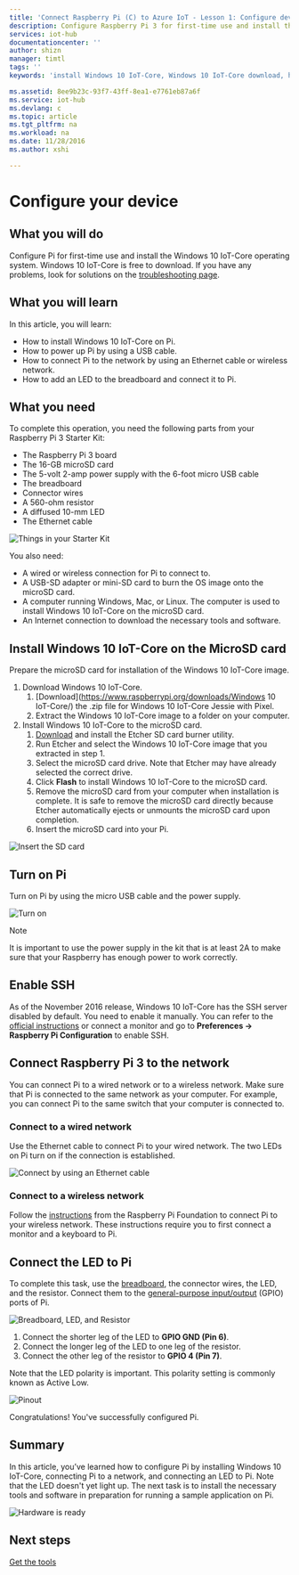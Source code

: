 ```yaml
---
title: 'Connect Raspberry Pi (C) to Azure IoT - Lesson 1: Configure device | Microsoft Docs'
description: Configure Raspberry Pi 3 for first-time use and install the Windows 10 IoT-Core OS, a free operating system that is optimized for the Raspberry Pi hardware.
services: iot-hub
documentationcenter: ''
author: shizn
manager: timtl
tags: ''
keywords: 'install Windows 10 IoT-Core, Windows 10 IoT-Core download, how to install Windows 10 IoT-Core, Windows 10 IoT-Core setup, raspberry pi install Windows 10 IoT-Core, raspberry pi install os, raspberry pi sd card install, raspberry pi connect, connect to raspberry pi, raspberry pi connectivity'

ms.assetid: 8ee9b23c-93f7-43ff-8ea1-e7761eb87a6f
ms.service: iot-hub
ms.devlang: c
ms.topic: article
ms.tgt_pltfrm: na
ms.workload: na
ms.date: 11/28/2016
ms.author: xshi

---
```

# Configure your device
## What you will do
Configure Pi for first-time use and install the Windows 10 IoT-Core operating system. Windows 10 IoT-Core is free to download. If you have any problems, look for solutions on the [troubleshooting page](iot-hub-raspberry-pi-kit-win-10-iot-core-cs-troubleshooting.md).
## What you will learn
In this article, you will learn:

* How to install Windows 10 IoT-Core on Pi.
* How to power up Pi by using a USB cable.
* How to connect Pi to the network by using an Ethernet cable or wireless network.
* How to add an LED to the breadboard and connect it to Pi.

## What you need
To complete this operation, you need the following parts from your Raspberry Pi 3 Starter Kit:

* The Raspberry Pi 3 board
* The 16-GB microSD card
* The 5-volt 2-amp power supply with the 6-foot micro USB cable
* The breadboard
* Connector wires
* A 560-ohm resistor
* A diffused 10-mm LED
* The Ethernet cable

![Things in your Starter Kit](media/iot-hub-raspberry-pi-lessons/lesson1/starter_kit.jpg)

You also need:

* A wired or wireless connection for Pi to connect to.
* A USB-SD adapter or mini-SD card to burn the OS image onto the microSD card.
* A computer running Windows, Mac, or Linux. The computer is used to install Windows 10 IoT-Core on the microSD card.
* An Internet connection to download the necessary tools and software.

## Install Windows 10 IoT-Core on the MicroSD card
Prepare the microSD card for installation of the Windows 10 IoT-Core image.

1. Download Windows 10 IoT-Core.
   1. [Download](https://www.raspberrypi.org/downloads/Windows 10 IoT-Core/) the .zip file for Windows 10 IoT-Core Jessie with Pixel.
   2. Extract the Windows 10 IoT-Core image to a folder on your computer.
2. Install Windows 10 IoT-Core to the microSD card.
   1. [Download](https://www.etcher.io) and install the Etcher SD card burner utility.
   2. Run Etcher and select the Windows 10 IoT-Core image that you extracted in step 1.
   3. Select the microSD card drive.
      Note that Etcher may have already selected the correct drive.
   4. Click **Flash** to install Windows 10 IoT-Core to the microSD card.
   5. Remove the microSD card from your computer when installation is complete.
      It is safe to remove the microSD card directly because Etcher automatically ejects or unmounts the microSD card upon completion.
   6. Insert the microSD card into your Pi.

![Insert the SD card](media/iot-hub-raspberry-pi-lessons/lesson1/insert_sdcard.jpg)

## Turn on Pi
Turn on Pi by using the micro USB cable and the power supply.

![Turn on](media/iot-hub-raspberry-pi-lessons/lesson1/micro_usb_power_on.jpg)

> [!NOTE]
> It is important to use the power supply in the kit that is at least 2A to make sure that your Raspberry has enough power to work correctly.

## Enable SSH
As of the November 2016 release, Windows 10 IoT-Core has the SSH server disabled by default. You need to enable it manually. You can refer to the [official instructions](https://www.raspberrypi.org/documentation/remote-access/ssh/) or connect a monitor and go to **Preferences -> Raspberry Pi Configuration** to enable SSH.

## Connect Raspberry Pi 3 to the network
You can connect Pi to a wired network or to a wireless network. Make sure that Pi is connected to the same network as your computer. For example, you can connect Pi to the same switch that your computer is connected to.

### Connect to a wired network
Use the Ethernet cable to connect Pi to your wired network. The two LEDs on Pi turn on if the connection is established.

![Connect by using an Ethernet cable](media/iot-hub-raspberry-pi-lessons/lesson1/connect_ethernet.jpg)

### Connect to a wireless network
Follow the [instructions](https://www.raspberrypi.org/learning/software-guide/wifi/) from the Raspberry Pi Foundation to connect Pi to your wireless network. These instructions require you to first connect a monitor and a keyboard to Pi.

## Connect the LED to Pi
To complete this task, use the [breadboard](https://learn.sparkfun.com/tutorials/how-to-use-a-breadboard), the connector wires, the LED, and the resistor. Connect them to the [general-purpose input/output](https://www.raspberrypi.org/documentation/usage/gpio/) (GPIO) ports of Pi.

![Breadboard, LED, and Resistor](media/iot-hub-raspberry-pi-lessons/lesson1/breadboard_led_resistor.jpg)

1. Connect the shorter leg of the LED to **GPIO GND (Pin 6)**.
2. Connect the longer leg of the LED to one leg of the resistor.
3. Connect the other leg of the resistor to **GPIO 4 (Pin 7)**.

Note that the LED polarity is important. This polarity setting is commonly known as Active Low.

![Pinout](media/iot-hub-raspberry-pi-lessons/lesson1/pinout_breadboard.png)

Congratulations! You've successfully configured Pi.

## Summary
In this article, you’ve learned how to configure Pi by installing Windows 10 IoT-Core, connecting Pi to a network, and connecting an LED to Pi. Note that the LED doesn't yet light up. The next task is to install the necessary tools and software in preparation for running a sample application on Pi.

![Hardware is ready](media/iot-hub-raspberry-pi-lessons/lesson1/hardware_ready.jpg)

## Next steps
[Get the tools](iot-hub-raspberry-pi-kit-win-10-iot-core-cs-lesson1-get-the-tools-win32.md)

